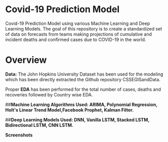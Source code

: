 # Covid-19 Prediction Model
Covid-19 Prediction Model using various Machine Learning and Deep Learning Models.
The goal of this repository is to create a standardized set of data on forecasts from teams making projections of cumulative and incident deaths and confirmed cases due to COVID-19 in the world.
# Overview
**Data:** The John Hopkins University Dataset has been used for the modeling which has been directly extracted the Github repository CSSEGISandData.

Proper **EDA** has been performed for the total number of cases, deaths and recoveries followed by Country wise EDA.

##**Machine Learning Algorithms Used: ARIMA, Polynomial Regression, Holt's Linear Trend Model,Facebook Prophet, Kalman Filter.**

##**Deep Learning Models Used: DNN, Vanilla LSTM, Stacked LSTM, Bidirectional LSTM, CNN LSTM.**

**Screenshots**

